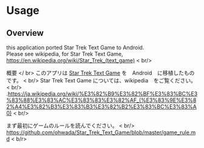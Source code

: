 # Usage

## Overview <br/>
this application ported Star Trek Text Game to Android. <br /> Please see wikipedia, for Star Trek Text Game, <br/>
https://en.wikipedia.org/wiki/Star_Trek_(text_game) < br/>

概要 </ br>
このアプリは [Star Trek Text Game](https://en.wikipedia.org/wiki/Star_Trek_(text_game))  を　Android　に移植したものです。 < br/>
Star Trek Text Game については、wikipedia　をご覧ください。 < br/>
.https://ja.wikipedia.org/wiki/%E3%82%B9%E3%82%BF%E3%83%BC%E3%83%88%E3%83%AC%E3%83%83%E3%82%AF_(%E3%83%9E%E3%82%A4%E3%82%B3%E3%83%B3%E3%82%B2%E3%83%BC%E3%83%A0) < br/>

まず最初にゲームのルールを読んでください。 < br/>
https://github.com/ohwada/Star_Trek_Text_Game/blob/master/game_rule.md < b/r>